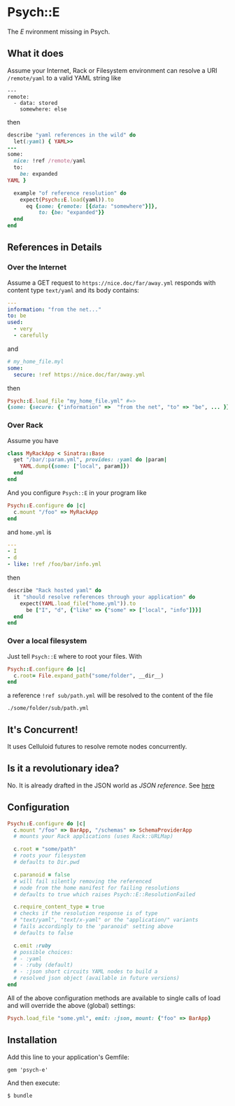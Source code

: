 # Psych::E

The _E_ nvironment missing in Psych.

## What it does

Assume your Internet, Rack or Filesystem environment
can resolve a URI `/remote/yaml` to
a valid YAML string like

	---
	remote:
      - data: stored
        somewhere: else

then

```ruby
describe "yaml references in the wild" do
  let(:yaml) { YAML>>
---
some:
  nice: !ref /remote/yaml
  to:
    be: expanded
YAML }

  example "of reference resolution" do
    expect(Psych::E.load(yaml)).to
      eq {some: {remote: [{data: "somewhere"}]},
          to: {be: "expanded"}}
  end
end
```

## References in Details
### Over the Internet

Assume a GET request to `https://nice.doc/far/away.yml` responds
with content type `text/yaml` and its body contains:

```yaml
---
information: "from the net..."
to: be
used:
  - very
  - carefully
```

and

```yaml
# my_home_file.myl
some:
  secure: !ref https://nice.doc/far/away.yml
```

then

```ruby
Psych::E.load_file "my_home_file.yml" #=>
{some: {secure: {"information" =>  "from the net", "to" => "be", ... }}}
```

### Over Rack

Assume you have

```ruby
class MyRackApp < Sinatra::Base
  get "/bar/:param.yml", provides: :yaml do |param|
    YAML.dump({some: ["local", param]})
  end
end
```

And you configure `Psych::E` in your program like
```ruby
Psych::E.configure do |c|
  c.mount "/foo" => MyRackApp
end
```

and `home.yml` is

```yaml
---
- I
- d
- like: !ref /foo/bar/info.yml
```
then

```ruby
describe "Rack hosted yaml" do
  it "should resolve references through your application" do
    expect(YAML.load_file("home.yml")).to
      be ["I", "d", {"like" => {"some" => ["local", "info"]}}]
  end
end
```
### Over a local filesystem

Just tell `Psych::E` where to root your files. With

```ruby
Psych::E.configure do |c|
  c.root= File.expand_path("some/folder", __dir__)
end
```

a reference `!ref sub/path.yml`
will be resolved to the content of the file

```
./some/folder/sub/path.yml
```

## It's Concurrent!

It uses Celluloid futures to resolve
remote nodes concurrently.

## Is it a revolutionary idea?

No. It is already drafted in the JSON world
as _JSON reference_. See [here](http://tools.ietf.org/html/draft-pbryan-zyp-json-ref-03)

## Configuration

```ruby
Psych::E.configure do |c|
  c.mount "/foo" => BarApp, "/schemas" => SchemaProviderApp
  # mounts your Rack applications (uses Rack::URLMap)

  c.root = "some/path"
  # roots your filesystem
  # defaults to Dir.pwd

  c.paranoid = false
  # will fail silently removing the referenced
  # node from the home manifest for failing resolutions
  # defaults to true which raises Psych::E::ResolutionFailed

  c.require_content_type = true
  # checks if the resolution response is of type
  # "text/yaml", "text/x-yaml" or the "application/" variants
  # fails accordingly to the 'paranoid' setting above
  # defaults to false

  c.emit :ruby
  # possible choices:
  # - :yaml
  # - :ruby (default)
  # - :json short circuits YAML nodes to build a
  # resolved json object (available in future versions)
end
```

All of the above configuration methods are available to
single calls of load and will override the above (global) settings:

```ruby
Psych.load_file "some.yml", emit: :json, mount: {"foo" => BarApp}
```

## Installation

Add this line to your application's Gemfile:

    gem 'psych-e'

And then execute:

    $ bundle
